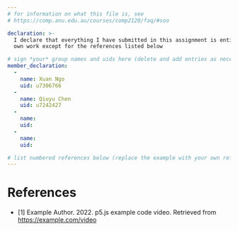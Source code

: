 ```yaml
---
# for information on what this file is, see
# https://comp.anu.edu.au/courses/comp2120/faq/#soo

declaration: >-
  I declare that everything I have submitted in this assignment is entirely my
  own work except for the references listed below

# sign *your* group names and uids here (delete and add entries as necessary). By signing you also AGREE you have read the Submission Checklist - https://comp.anu.edu.au/courses/comp2120/assignments/group-assignment2/#submission-checklist
member_declaration:
  -
    name: Xuan Ngo
    uid: u7306766
  -
    name: Qiuyu Chen
    uid: u7242427
  -
    name: 
    uid:
  -
    name: 
    uid:

# list numbered references below (replace the example with your own references) 
---
```

# References
- [1] Example Author. 2022. p5.js example code video. Retrieved from https://example.com/video
